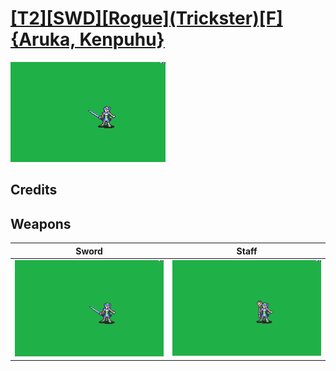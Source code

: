 # [\[T2\]\[SWD\]\[Rogue\]\(Trickster\)\[F\]{Aruka, Kenpuhu}](./%5BT2%5D%5BSWD%5D%5BRogue%5D(Trickster)%5BF%5D%7BAruka,%20Kenpuhu%7D)

<img src="./1.%20Sword/Sword_000.png" alt="[T2][SWD][Rogue](Trickster)[F]{Aruka, Kenpuhu} standing" />

## Credits



## Weapons


|Sword |Staff |
|  :---: | :---: |
| <img alt="Sword animation" src="./1.%20Sword/Sword.gif" /> | <img alt="Staff animation" src="./7.%20Staff/Staff.gif" /> |
